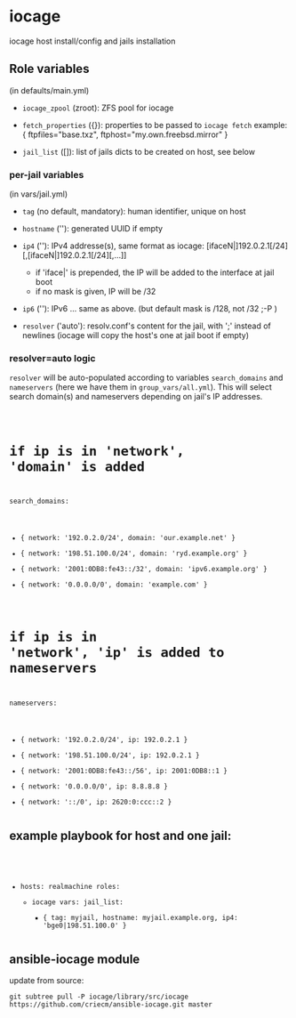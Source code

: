 # iocage

iocage host install/config and jails installation

## Role variables

(in defaults/main.yml)

* `iocage_zpool` (zroot): ZFS pool for iocage

* `fetch_properties` ({}): properties to be passed to `iocage fetch`
  example: { ftpfiles="base.txz", ftphost="my.own.freebsd.mirror" }

* `jail_list` ([]): list of jails dicts to be created on host, see below

### per-jail variables

(in vars/jail.yml)

* `tag` (no default, mandatory): human identifier, unique on host

* `hostname` (''): generated UUID if empty

* `ip4` (''): IPv4 addresse(s), same format as iocage: [ifaceN|]192.0.2.1[/24][,[ifaceN|]192.0.2.1[/24][,…]]
  * if 'iface|' is prepended, the IP will be added to the interface at jail boot
  * if no mask is given, IP will be /32

* `ip6` (''): IPv6 … same as above. (but default mask is /128, not /32 ;-P )

* `resolver` ('auto'): resolv.conf's content for the jail, with ';' instead of newlines
  (iocage will copy the host's one at jail boot if empty)

### resolver=auto logic

`resolver` will be auto-populated according to variables `search_domains` and `nameservers`
(here we have them in `group_vars/all.yml`). This will select search domain(s) and nameservers
 depending on jail's IP addresses.

<code><pre>
# if ip is in 'network', 'domain' is added
search_domains:
  - { network: '192.0.2.0/24', domain: 'our.example.net' }
  - { network: '198.51.100.0/24', domain: 'ryd.example.org' }
  - { network: '2001:0DB8:fe43::/32', domain: 'ipv6.example.org' }
  - { network: '0.0.0.0/0', domain: 'example.com' }

# if ip is in 'network', 'ip' is added to nameservers
nameservers:
  - { network: '192.0.2.0/24', ip: 192.0.2.1 }
  - { network: '198.51.100.0/24', ip: 192.0.2.1 }
  - { network: '2001:0DB8:fe43::/56', ip: 2001:0DB8::1 }
  - { network: '0.0.0.0/0', ip: 8.8.8.8 }
  - { network: '::/0', ip: 2620:0:ccc::2 }
</pre></code>

## example playbook for host and one jail:
<code><pre>
- hosts: realmachine
  roles:
    - iocage
  vars:
    jail_list:
      - { tag: myjail, hostname: myjail.example.org, ip4: 'bge0|198.51.100.0' }
</pre></code>

## ansible-iocage module
update from source:

`git subtree pull -P iocage/library/src/iocage https://github.com/criecm/ansible-iocage.git master`
